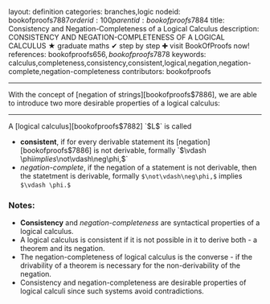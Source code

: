 layout: definition
categories: branches,logic
nodeid: bookofproofs$7887
orderid: 100
parentid: bookofproofs$7884
title: Consistency and Negation-Completeness of a Logical Calculus
description: CONSISTENCY AND NEGATION-COMPLETENESS OF A LOGICAL CALCULUS &#9733; graduate maths &#10004; step by step &#10010; visit BookOfProofs now!
references: bookofproofs$656,bookofproofs$7878
keywords: calculus,completeness,consistency,consistent,logical,negation,negation-complete,negation-completeness
contributors: bookofproofs

---
With the concept of [negation of strings][bookofproofs$7886], we are able to introduce two more desirable properties of a logical calculus:

---

A [logical calculus][bookofproofs$7882] `$L$` is called

* **consistent**, if for every derivable statement its [negation][bookofproofs$7886] is not derivable, formally `$\vdash \phi$` implies `$\not\vdash\neg\phi,$`
* *negation-complete*, if the negation of a statement is not derivable, then the statetment is derivable, formally `$\not\vdash\neg\phi,$` implies `$\vdash \phi.$`

### Notes:

* **Consistency** and *negation-completeness* are syntactical properties of a logical calculus. 
* A logical calculus is consistent if it is not possible in it to derive both - a theorem and its negation. 
* The negation-completeness of logical calculus is the converse - if the drivability of a theorem is necessary for the non-derivability of the negation. 
* Consistency and negation-completeness are desirable properties of logical calculi since such systems avoid contradictions.

